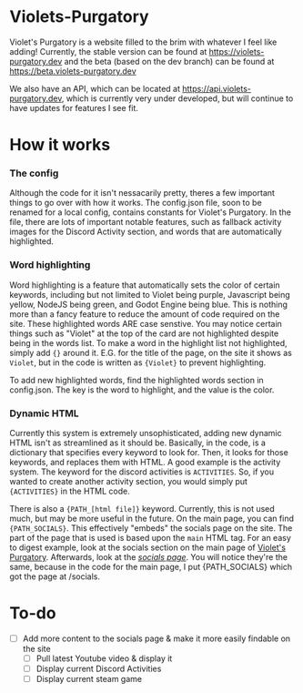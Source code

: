# Violets-Purgatory

Violet's Purgatory is a website filled to the brim with whatever I feel like adding! Currently, the stable version can be found at https://violets-purgatory.dev and the beta (based on the dev branch) can be found at https://beta.violets-purgatory.dev

We also have an API, which can be located at https://api.violets-purgatory.dev, which is currently very under developed, but will continue to have updates for features I see fit.

# How it works

### The config
Although the code for it isn't nessacarily pretty, theres a few important things to go over with how it works.
The config.json file, soon to be renamed for a local config, contains constants for Violet's Purgatory. In the file, there are lots of important notable features, such as fallback activity images for the Discord Activity section, and words that are automatically highlighted.

### Word highlighting
Word highlighting is a feature that automatically sets the color of certain keywords, including but not limited to Violet being purple, Javascript being yellow, NodeJS being green, and Godot Engine being blue. This is nothing more than a fancy feature to reduce the amount of code required on the site.
These highlighted words ARE case senstive. You may notice certain things such as "Violet" at the top of the card are not highlighted despite being in the words list. To make a word in the highlight list not highlighted, simply add `{}` around it. E.G. for the title of the page, on the site it shows as `Violet`, but in the code is written as `{Violet}` to prevent highlighting.

To add new highlighted words, find the highlighted words section in config.json. The key is the word to highlight, and the value is the color.

### Dynamic HTML
Currently this system is extremely unsophisticated, adding new dynamic HTML isn't as streamlined as it should be. Basically, in the code, is a dictionary that specifies every keyword to look for. Then, it looks for those keywords, and replaces them with HTML.
A good example is the activity system. The keyword for the discord activities is `ACTIVITIES`. So, if you wanted to create another activity section, you would simply put `{ACTIVITIES}` in the HTML code. 

There is also a `{PATH_[html file]}` keyword. Currently, this is not used much, but may be more useful in the future.
On the main page, you can find `{PATH_SOCIALS}`. This effectively "embeds" the socials page on the site. The part of the page that is used is based upon the `main` HTML tag.
For an easy to digest example, look at the socials section on the main page of [Violet's Purgatory](https://violets-purgatory.dev). Afterwards, look at the [*socials page*](https://violets-purgatory.dev/socials). You will notice they're the same, because in the code for the main page, I put {PATH_SOCIALS} which got the page at /socials.

# To-do
- [ ] Add more content to the socials page & make it more easily findable on the site
    - [ ] Pull latest Youtube video & display it
    - [ ] Display current Discord Activities
    - [ ] Display current steam game